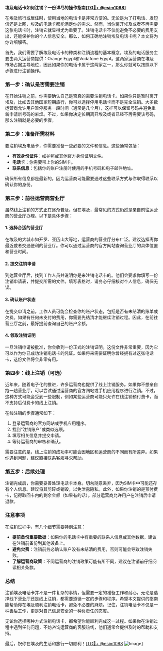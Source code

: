 **埃及电话卡如何注销？一份详尽的操作指南[[TG💪+ @esim1088](https://t.me/s/esim1088)]**

在埃及旅行或居住时，使用当地的电话卡是非常方便的。无论是为了打电话、发短信还是上网，埃及的电话卡都能满足你的需求。然而，当你离开埃及或者不再需要这张电话卡时，注销它就显得尤为重要了。注销电话卡不仅能避免不必要的费用支出，还能保护你的个人信息安全。那么，如何正确地注销埃及电话卡呢？本文将为你详细解答。

首先，我们需要了解埃及电话卡的种类和注销流程的基本概念。埃及的电话服务主要由两大运营商提供：Orange Egypt和Vodafone Egypt。这两家运营商在埃及市场占据主导地位，因此如果你的电话卡属于这两家之一，那么你就可以按照以下步骤进行注销操作。

### **第一步：确认是否需要注销**
在开始注销之前，你需要确认自己是否真的需要注销电话卡。如果你只是暂时离开埃及，比如去其他国家短期旅行，你可以选择停用电话卡而不是完全注销。大多数运营商允许用户暂停服务一段时间（通常是几个月），这样可以保留号码并避免重新申请新号码的麻烦。不过，如果你决定长期离开埃及或者已经不再需要该号码，那么注销就是必要的步骤。

### **第二步：准备所需材料**
要注销埃及电话卡，你需要准备一些必要的文件和信息。这些通常包括：
- **有效身份证件**：如护照或其他官方身份证明文件。
- **电话卡**：你需要带上你的SIM卡。
- **联系信息**：包括你的账户注册时使用的手机号码和电子邮件地址。

确保所有信息都是最新的，因为运营商可能需要通过这些联系方式与你取得联系以确认你的身份。

### **第三步：前往运营商营业厅**
虽然线上注销的方式正在逐渐普及，但在埃及，最常见的方式仍然是亲自前往运营商的营业厅办理。以下是具体步骤：

#### **1. 选择合适的营业厅**
在埃及的大城市如开罗、亚历山大等地，运营商的营业厅分布广泛。建议选择离你最近或者交通便利的营业厅。你可以通过运营商的官方网站查询营业厅的具体位置和营业时间。

#### **2. 提交注销申请**
到达营业厅后，找到工作人员并说明你是来注销电话卡的。他们会要求你填写一份注销申请表，并提交所需的文件。填写表格时，请务必仔细核对个人信息，确保无误。

#### **3. 确认账户状态**
在提交申请之前，工作人员可能会检查你的账户状态，包括是否有未结清的账单或欠费。如果有任何未支付的费用，你需要先结清才能继续注销过程。因此，在前往营业厅之前，最好提前查询自己的账户余额。

#### **4. 领取注销证明**
一旦注销申请被批准，你会收到一份正式的注销证明。这份文件非常重要，因为它可以作为你已成功注销电话卡的凭证。如果将来需要证明你曾经拥有过这张电话卡，这份文件将会非常有用。

### **第四步：线上注销（可选）**
近年来，随着电子化的推进，许多运营商也提供了线上注销服务。如果你不想亲自跑一趟营业厅，可以尝试通过运营商的官方网站或手机应用程序进行注销。不过，这种方式可能会受到一些限制，例如某些运营商可能只允许在线注销预付费卡，而不支持后付费卡的线上注销。

在线注销的步骤通常如下：
1. 登录运营商的官方网站或手机应用程序。
2. 找到“注销账户”或类似选项。
3. 填写相关信息并提交申请。
4. 等待运营商的审核和确认。

需要注意的是，线上注销的成功率可能会因地区和运营商的不同而有所差异。如果你遇到问题，建议直接联系客服寻求帮助。

### **第五步：后续处理**
注销完成后，你需要妥善处理电话卡本身。切勿随意丢弃，因为SIM卡中可能还存有个人信息。建议将其剪碎或销毁，以免泄露隐私。此外，如果你注销的是预付费卡，记得取回卡内的剩余金额（如果有的话）。部分运营商允许用户在注销后申请退款。

### **注意事项**
在注销过程中，有几个细节需要特别注意：
- **提前备份重要数据**：如果你的电话卡中有重要的联系人信息或其他数据，建议在注销前备份到其他设备上。
- **避免欠费**：注销前务必确认账户没有未结清的费用，否则可能会导致注销失败。
- **了解运营商政策**：不同运营商的注销政策可能有所不同，建议在注销前仔细阅读相关条款。

### **总结**
注销埃及电话卡并不是一件复杂的事情，但需要一定的准备工作和耐心。无论是选择线下营业厅还是线上注销，都需要遵循一定的步骤和程序。希望本文提供的指南能帮助你在埃及顺利注销电话卡，避免不必要的麻烦。记住，注销电话卡不仅是一种善后工作，更是对自己信息安全的一种负责任的态度。

无论你选择哪种方式注销电话卡，都希望你能顺利完成这一过程。如果你在注销过程中遇到任何问题，不妨咨询运营商的客服热线，他们通常会提供及时的帮助和支持。

最后，祝你在埃及的生活和旅行一切顺利！[[TG💪+ @esim1088](https://t.me/s/esim1088) ![Image](https://i.postimg.cc/4NQfJmqS/Snipaste-2025-05-13-00-14-12.png)]